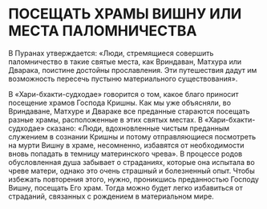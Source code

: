 # ПОСЕЩАТЬ ХРАМЫ ВИШНУ ИЛИ МЕСТА ПАЛОМНИЧЕСТВА

В Пуранах утверждается: «Люди, стремящиеся совершить паломничество в такие святые места, как Вриндаван, Матхура или Дварака, поистине достойны прославления. Эти путешествия дадут им возможность пересечь пустыню материального существования».

В «Хари-бхакти-судходае» говорится о том, какое благо приносит посещение храмов Господа Кришны. Как мы уже объясняли, во Вриндаване, Матхуре и Двараке все преданные стараются посещать разные храмы, расположенные в этих святых местах. В «Хари-бхакти-судходае» сказано: «Люди, вдохновленные чистым преданным служением в сознании Кришны и потому отправляющиеся посмотреть на мурти Вишну в храме, несомненно, избавятся от необходимости вновь попадать в темницу материнского чрева». В процессе родов обусловленная душа забывает о страданиях, которые она испытала во чреве матери, однако это очень страшный и болезненный опыт. Чтобы избежать повторения этого, нужно, проникшись преданностью Господу Вишну, посещать Его храм. Тогда можно будет легко избавиться от страданий, связанных с рождением в материальном мире.
